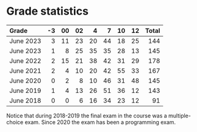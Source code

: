 # Grade statistics

| Grade     | -3 | 00 | 02 |  4 |  7 | 10 | 12 | Total |
|:----------|---:|---:|---:|---:|---:|---:|---:|------:|
| June 2023 |  3 | 11 | 23 | 20 | 44 | 18 | 25 |  144  |
| June 2023 |  1 |  8 | 25 | 35 | 35 | 28 | 13 |  145  |
| June 2022 |  2 | 15 | 21 | 38 | 42 | 31 | 29 |  178  |
| June 2021 |  2 |  4 | 10 | 20 | 42 | 55 | 33 |  167  |
| June 2020 |  0 |  2 |  8 | 10 | 46 | 31 | 48 |  145  |
| June 2019 |  1 |  4 | 13 | 26 | 51 | 36 | 12 |  143  |
| June 2018 |  0 |  0 |  6 | 16 | 34 | 23 | 12 |   91  | 

Notice that during 2018-2019 the final exam in the course was a multiple-choice exam. Since 2020 the exam has been a programming exam.
